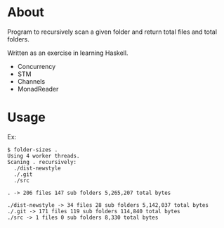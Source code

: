# About
Program to recursively scan a given folder and return total files and total folders.

Written as an exercise in learning Haskell.

  * Concurrency
  * STM
  * Channels
  * MonadReader

# Usage

Ex:

```
$ folder-sizes .
Using 4 worker threads.
Scaning . recursively:
  ./dist-newstyle
  ./.git
  ./src

. -> 206 files 147 sub folders 5,265,207 total bytes

./dist-newstyle -> 34 files 28 sub folders 5,142,037 total bytes
./.git -> 171 files 119 sub folders 114,840 total bytes
./src -> 1 files 0 sub folders 8,330 total bytes
```